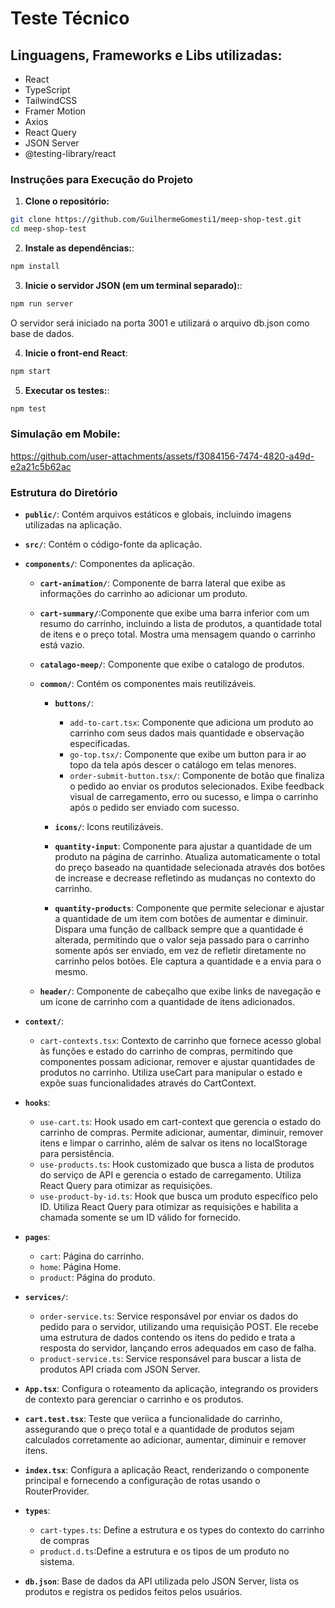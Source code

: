# Teste Técnico

## Linguagens, Frameworks e Libs utilizadas:

- React
- TypeScript
- TailwindCSS
- Framer Motion
- Axios
- React Query
- JSON Server
- @testing-library/react

### Instruções para Execução do Projeto

1. **Clone o repositório:**

```bash
git clone https://github.com/GuilhermeGomesti1/meep-shop-test.git
cd meep-shop-test
```

2. **Instale as dependências:**:

```bash
npm install
```

3. **Inicie o servidor JSON (em um terminal separado):**:

```bash
npm run server
```

O servidor será iniciado na porta 3001 e utilizará o arquivo db.json como base de dados.

4. **Inicie o front-end React**:

```bash
npm start
```

5. **Executar os testes:**:

```bash
npm test
```

### Simulação em Mobile:

https://github.com/user-attachments/assets/f3084156-7474-4820-a49d-e2a21c5b62ac

### Estrutura do Diretório

- **`public/`**: Contém arquivos estáticos e globais, incluindo imagens utilizadas na aplicação.
- **`src/`**: Contém o código-fonte da aplicação.
- **`components/`**: Componentes da aplicação.

  - **`cart-animation/`**: Componente de barra lateral que exibe as informações do carrinho ao adicionar um produto.

  - **`cart-summary/`**:Componente que exibe uma barra inferior com um resumo do carrinho, incluindo a lista de produtos, a quantidade total de itens e o preço total. Mostra uma mensagem quando o carrinho está vazio.

  - **`catalago-meep/`**: Componente que exibe o catalogo de produtos.

  - **`common/`**: Contém os componentes mais reutilizáveis.

    - **`buttons/`**:

      - `add-to-cart.tsx`: Componente que adiciona um produto ao carrinho com seus dados mais quantidade e observação especificadas.
      - `go-top.tsx/`: Componente que exibe um button para ir ao topo da tela após descer o catálogo em telas menores.
      - `order-submit-button.tsx/`: Componente de botão que finaliza o pedido ao enviar os produtos selecionados. Exibe feedback visual de carregamento, erro ou sucesso, e limpa o carrinho após o pedido ser enviado com sucesso.

    - **`icons/`**: Icons reutilizáveis.

    - **`quantity-input`**: Componente para ajustar a quantidade de um produto na página de carrinho. Atualiza automaticamente o total do preço baseado na quantidade selecionada através dos botões de increase e decrease refletindo as mudanças no contexto do carrinho.

    - **`quantity-products`**: Componente que permite selecionar e ajustar a quantidade de um item com botões de aumentar e diminuir. Dispara uma função de callback sempre que a quantidade é alterada, permitindo que o valor seja passado para o carrinho somente após ser enviado, em vez de refletir diretamente no carrinho pelos botões. Ele captura a quantidade e a envia para o mesmo.

  - **`header/`**: Componente de cabeçalho que exibe links de navegação e um ícone de carrinho com a quantidade de itens adicionados.

- **`context/`**:

  - `cart-contexts.tsx`: Contexto de carrinho que fornece acesso global às funções e estado do carrinho de compras, permitindo que componentes possam adicionar, remover e ajustar quantidades de produtos no carrinho. Utiliza useCart para manipular o estado e expõe suas funcionalidades através do CartContext.

- **`hooks`**:

  - `use-cart.ts`: Hook usado em cart-context que gerencia o estado do carrinho de compras. Permite adicionar, aumentar, diminuir, remover itens e limpar o carrinho, além de salvar os itens no localStorage para persistência.
  - `use-products.ts`: Hook customizado que busca a lista de produtos do serviço de API e gerencia o estado de carregamento.
    Utiliza React Query para otimizar as requisições.
  - `use-product-by-id.ts`: Hook que busca um produto específico pelo ID. Utiliza React Query para otimizar as requisições e habilita a chamada somente se um ID válido for fornecido.

- **`pages`**:

  - `cart`: Página do carrinho.
  - `home`: Página Home.
  - `product`: Página do produto.

- **`services/`**:

  - `order-service.ts`: Service responsável por enviar os dados do pedido para o servidor, utilizando uma requisição POST. Ele recebe uma estrutura de dados contendo os itens do pedido e trata a resposta do servidor, lançando erros adequados em caso de falha.
  - `product-service.ts`: Service responsável para buscar a lista de produtos API criada com JSON Server.

- **`App.tsx`**: Configura o roteamento da aplicação, integrando os providers de contexto para gerenciar o carrinho e os produtos.

- **`cart.test.tsx`**: Teste que veriica a funcionalidade do carrinho, assegurando que o preço total e a quantidade de produtos sejam calculados corretamente ao adicionar, aumentar, diminuir e remover itens.

- **`index.tsx`**: Configura a aplicação React, renderizando o componente principal e fornecendo a configuração de rotas usando o RouterProvider.

- **`types`**:

  - `cart-types.ts`: Define a estrutura e os types do contexto do carrinho de compras
  - `product.d.ts`:Define a estrutura e os tipos de um produto no sistema.

- **`db.json`**: Base de dados da API utilizada pelo JSON Server, lista os produtos e registra os pedidos feitos pelos usuários.
